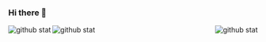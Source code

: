 ### Hi there 👋

<!--
**da20shadow/da20shadow** is a ✨ _special_ ✨ repository because its `README.md` (this file) appears on your GitHub profile.

Here are some ideas to get you started:

- 🔭 I’m currently working on ...
- 🌱 I’m currently learning ...
- 👯 I’m looking to collaborate on ...
- 🤔 I’m looking for help with ...
- 💬 Ask me about ...
- 📫 How to reach me: ...
- 😄 Pronouns: ...
- ⚡ Fun fact: ...
-->
<img align='left' src='https://github-readme-stats.vercel.app/api?username=da20shadow&show_icons=true&theme=dracula' alt='github stat' />
<img align='center' src='https://github-readme-streak-stats.herokuapp.com/?user=DenverCoder1' alt='github stat' />
<img align='right' src='https://github-readme-stats.vercel.app/api/top-langs/?username=da20shadow&layout=compact' alt='github stat' />


